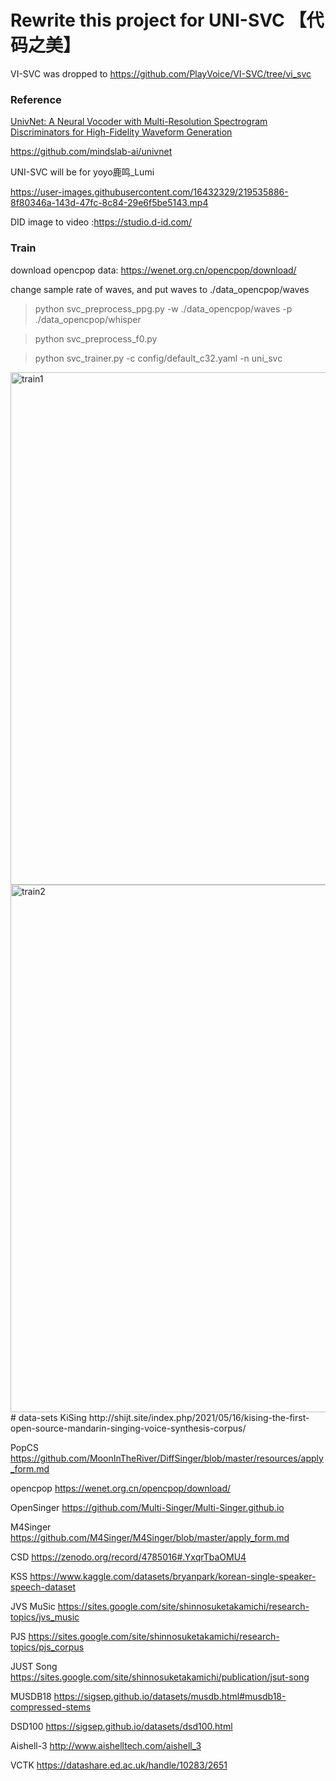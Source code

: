 # Rewrite this project for UNI-SVC 【代码之美】

VI-SVC was dropped to https://github.com/PlayVoice/VI-SVC/tree/vi_svc

### Reference
[UnivNet: A Neural Vocoder with Multi-Resolution Spectrogram Discriminators for High-Fidelity Waveform Generation](https://arxiv.org/abs/2106.07889)

https://github.com/mindslab-ai/univnet

UNI-SVC will be for yoyo鹿鸣_Lumi

https://user-images.githubusercontent.com/16432329/219535886-8f80346a-143d-47fc-8c84-29e6f5be5143.mp4

DID image to video :https://studio.d-id.com/

### Train
download opencpop data: https://wenet.org.cn/opencpop/download/

change sample rate of waves, and put waves to ./data_opencpop/waves

> python svc_preprocess_ppg.py -w ./data_opencpop/waves -p ./data_opencpop/whisper

> python svc_preprocess_f0.py

> python svc_trainer.py -c config/default_c32.yaml -n uni_svc
<img width="820" alt="train1" src="https://user-images.githubusercontent.com/16432329/222594390-bc4df450-5aac-4bca-9ac7-ecb5ca9dd53b.png">
<img width="844" alt="train2" src="https://user-images.githubusercontent.com/16432329/222594408-b0cad412-721a-4fc4-a725-01c2c0ade444.png">
# data-sets
KiSing      http://shijt.site/index.php/2021/05/16/kising-the-first-open-source-mandarin-singing-voice-synthesis-corpus/

PopCS 		  https://github.com/MoonInTheRiver/DiffSinger/blob/master/resources/apply_form.md

opencpop 	  https://wenet.org.cn/opencpop/download/

OpenSinger 	https://github.com/Multi-Singer/Multi-Singer.github.io

M4Singer	  https://github.com/M4Singer/M4Singer/blob/master/apply_form.md


CSD 		    https://zenodo.org/record/4785016#.YxqrTbaOMU4

KSS		      https://www.kaggle.com/datasets/bryanpark/korean-single-speaker-speech-dataset

JVS MuSic	  https://sites.google.com/site/shinnosuketakamichi/research-topics/jvs_music

PJS		      https://sites.google.com/site/shinnosuketakamichi/research-topics/pjs_corpus

JUST Song	  https://sites.google.com/site/shinnosuketakamichi/publication/jsut-song


MUSDB18		  https://sigsep.github.io/datasets/musdb.html#musdb18-compressed-stems

DSD100 		  https://sigsep.github.io/datasets/dsd100.html


Aishell-3 	http://www.aishelltech.com/aishell_3

VCTK 		    https://datashare.ed.ac.uk/handle/10283/2651

